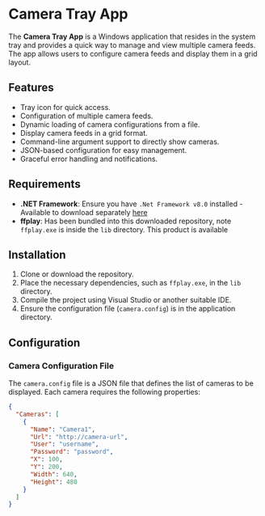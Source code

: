 # Camera Tray App

The **Camera Tray App** is a Windows application that resides in the system tray and provides a quick way to manage and view multiple camera feeds. The app allows users to configure camera feeds and display them in a grid layout.

## Features

- Tray icon for quick access.
- Configuration of multiple camera feeds.
- Dynamic loading of camera configurations from a file.
- Display camera feeds in a grid format.
- Command-line argument support to directly show cameras.
- JSON-based configuration for easy management.
- Graceful error handling and notifications.

## Requirements

- **.NET Framework**: Ensure you have `.Net Framework v8.0` installed - Available to download separately [here](https://dotnet.microsoft.com/en-us/download/dotnet/8.0)
- **ffplay**: Has been bundled into this downloaded repository, note  `ffplay.exe` is inside the `lib` directory. This product is available 

## Installation

1. Clone or download the repository.
2. Place the necessary dependencies, such as `ffplay.exe`, in the `lib` directory.
3. Compile the project using Visual Studio or another suitable IDE.
4. Ensure the configuration file (`camera.config`) is in the application directory.

## Configuration

### Camera Configuration File

The `camera.config` file is a JSON file that defines the list of cameras to be displayed. Each camera requires the following properties:

```json
{
  "Cameras": [
    {
      "Name": "Camera1",
      "Url": "http://camera-url",
      "User": "username",
      "Password": "password",
      "X": 100,
      "Y": 200,
      "Width": 640,
      "Height": 480
    }
  ]
}

